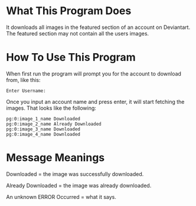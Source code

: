 # What This Program Does

It downloads all images in the featured section of an account on Deviantart. The featured section may not contain all the users images.

# How To Use This Program

When first run the program will prompt you for the account to download from, like this:

```
Enter Username:
```

Once you input an account name and press enter, it will start fetching the images. That looks like the following:

```
pg:0:image_1_name Downloaded
pg:0:image_2_name Already Downloaded
pg:0:image_3_name Downloaded
pg:0:image_4_name Downloaded
```

# Message Meanings

Downloaded = the image was successfully downloaded.

Already Downloaded = the image was already downloaded.

An unknown ERROR Occurred = what it says.
